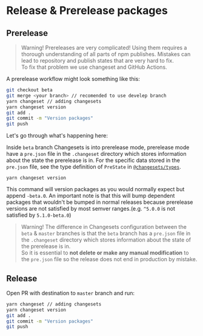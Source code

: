# Release & Prerelease packages

## Prerelease

> Warning! Prereleases are very complicated! Using them requires a thorough understanding of all parts of npm publishes. Mistakes can lead to repository and publish states that are very hard to fix.\
> To fix that problem we use changeset and GitHub Actions.

A prerelease workflow might look something like this:

```bash
git checkout beta
git merge <your branch> // recomended to use develep branch
yarn changeset // adding changesets
yarn changeset version
git add .
git commit -m "Version packages"
git push
```

Let's go through what's happening here:

Inside `beta` branch Changesets is into prerelease mode, prerelease mode have a `pre.json` file in the `.changeset` directory which stores information about the state the prerelease is in. For the specific data stored in the `pre.json` file, see the type definition of `PreState` in [`@changesets/types`](https://github.com/changesets/changesets/tree/main/packages/types).

```
yarn changeset version
```

This command will version packages as you would normally expect but append `-beta.0`. An important note is that this will bump dependent packages that wouldn't be bumped in normal releases because prerelease versions are not satisfied by most semver ranges.(e.g. `^5.0.0` is not satisfied by `5.1.0-beta.0`)

> Warning! The difference in Changesets configuration between the `beta` & `master` branches is that the `beta` branch has a `pre.json` file in the `.changeset` directory which stores information about the state of the prerelease is in.\
> So it is essential to **not delete or make any manual modification** to the `pre.json` file so the release does not end in production by mistake.

## Release

Open PR with destination to `master` branch and run:

```bash
yarn changeset // adding changesets
yarn changeset version
git add .
git commit -m "Version packages"
git push
```
